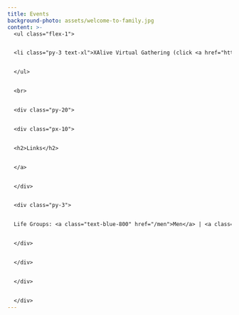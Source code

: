 ```yaml
---
title: Events
background-photo: assets/welcome-to-family.jpg
content: >-
  <ul class="flex-1">


  <li class="py-3 text-xl">XAlive Virtual Gathering (click <a href="https://unc.zoom.us/j/93041439932?pwd=UmFMMWZjSTZ2OC9yWXo5Z0xKRXVEUT09">HERE</a> for ZOOM link) <br>Wednesdays @ 7:30 PM <br> <br>If it asks for a password, send us a message via our <a href="/">GET CONNECTED</a> form! </li>


  </ul>


  <br>


  <div class="py-20">


  <div class="px-10">


  <h2>Links</h2>


  </a>


  </div>


  <div class="py-3">


  Life Groups: <a class="text-blue-800" href="/men">Men</a> | <a class="text-blue-800" href="/women">Women</a>


  </div>


  </div>


  </div>


  </div>
---
```

